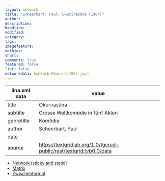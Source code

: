 ```yaml
---
layout: network
title: "Scheerbart, Paul: Okurirasûna (1904)"
author:
description:
headline:
modified:
category:
tags:
imagefeature: 
mathjax: 
chart: 
comments: true
featured: false
list: false
networkdata: Scheerb-Okurira-1904.json
---
```

lina.xml data  | value
------------- | -------------
title|Okurirasûna
subtitle|Grosse Weltkomödie in fünf Akten
genretitle|Komödie
author|Scheerbart, Paul
date|
source|https://textgridlab.org/1.0/tgcrud-public/rest/textgrid:tvb0.0/data


* [Network (sticky and static)](/network0008)
* [Matrix](/matrix0008)
* [Zwischenformat](/lina0008 )
